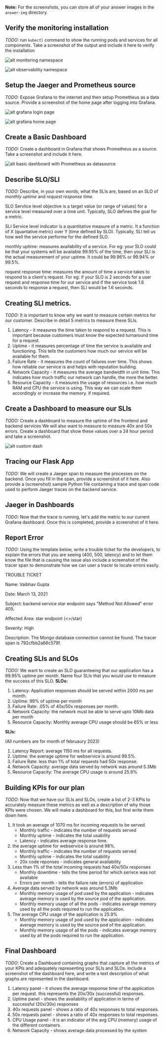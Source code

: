 **Note:** For the screenshots, you can store all of your answer images in the `answer-img` directory.

## Verify the monitoring installation

*TODO:* run `kubectl` command to show the running pods and services for all components. Take a screenshot of the output and include it here to verify the installation

![alt monitoring namespace](https://github.com/vaibhavg12/udacity-CNAA-ObservabilityDashboard/blob/master/answer-img/monitoring_svc_pods.png)

![alt observability namespace](https://github.com/vaibhavg12/udacity-CNAA-ObservabilityDashboard/blob/master/answer-img/observability_svc_pods.png)

## Setup the Jaeger and Prometheus source
*TODO:* Expose Grafana to the internet and then setup Prometheus as a data source. Provide a screenshot of the home page after logging into Grafana.

![alt grafana login page](https://github.com/vaibhavg12/udacity-CNAA-ObservabilityDashboard/blob/master/answer-img/grafana_login_page.png)

![alt grafana home page](https://github.com/vaibhavg12/udacity-CNAA-ObservabilityDashboard/blob/master/answer-img/grafana_home_page.png)

## Create a Basic Dashboard
*TODO:* Create a dashboard in Grafana that shows Prometheus as a source. Take a screenshot and include it here.

![alt basic dashboard with Prometheus as datasource](https://github.com/vaibhavg12/udacity-CNAA-ObservabilityDashboard/blob/master/answer-img/basic_dashboard_with_prometheus_datasource.png)

## Describe SLO/SLI
*TODO:* Describe, in your own words, what the SLIs are, based on an SLO of *monthly uptime* and *request response time*.

SLO
Servlice level objective is a target value (or range of values) for a service level measured over a time unit. Typically, SLO defines the goal for a metric.

SLI
Service level indicator is a quantitative measure of a metric. It a function of X (quantative metric) over Y (time defined by SLO). Typically, SLI tell us how well the service performe for the defined SLO.

monthly uptime: measures availability of a service. For eg: your SLO could be that your systems will be available 99.95% of the time, then your SLI is the actual measurement of your uptime. It could be 99.96% or 99.94% or 99.5%. 

request response time: measures the amount of time a service takes to respond to a client's request. For eg: if your SLO is 2 seconds for a user request and response time for our service and if the service took 1.6 seconds to response a request, then SLI would be 1.6 seconds.


## Creating SLI metrics.
*TODO:* It is important to know why we want to measure certain metrics for our customer. Describe in detail 5 metrics to measure these SLIs. 

1. Latency - it measures the time taken to respond to a request. This is important because customers must know the expected turnaround time for a request.
2. Uptime - it measures percentage of time the service is available and functioning. This tells the customers how much our service will be available for them.
3. Failure Rate - it measures the count of failures over time. This shows how reliable our service is and helps with reputation building.
4. Network Capacity - it measures the average bandwidth in unit time. This indicates how much traffic our network can handle, the more the better.
5. Resource Capacity - it measures the usage of resources i.e. how much RAM and CPU the service is using. This way we can scale them accordingly or increase the memory. if required. 


## Create a Dashboard to measure our SLIs
*TODO:* Create a dashboard to measure the uptime of the frontend and backend services We will also want to measure to measure 40x and 50x errors. Create a dashboard that show these values over a 24 hour period and take a screenshot.

![alt custom dash](https://github.com/vaibhavg12/udacity-CNAA-ObservabilityDashboard/blob/master/answer-img/custom_dashboard.png)

## Tracing our Flask App
*TODO:*  We will create a Jaeger span to measure the processes on the backend. Once you fill in the span, provide a screenshot of it here. Also provide a (screenshot) sample Python file containing a trace and span code used to perform Jaeger traces on the backend service.

## Jaeger in Dashboards
*TODO:* Now that the trace is running, let's add the metric to our current Grafana dashboard. Once this is completed, provide a screenshot of it here.

## Report Error
*TODO:* Using the template below, write a trouble ticket for the developers, to explain the errors that you are seeing (400, 500, latency) and to let them know the file that is causing the issue also include a screenshot of the tracer span to demonstrate how we can user a tracer to locate errors easily.

TROUBLE TICKET

Name: Vaibhav Gupta

Date: March 13, 2021

Subject: backend service star endpoint says "Method Not Allowed" error 405.

Affected Area: star endpoint (<<host>>/star)

Severity: High

Description: The Mongo database connection cannot be found. The tracer span is 792cfbb2a66c579f.


## Creating SLIs and SLOs
*TODO:* We want to create an SLO guaranteeing that our application has a 99.95% uptime per month. Name four SLIs that you would use to measure the success of this SLO.
**SLOs:**

1. Latency: Application responses should be served within 2000 ms per month. 
2. Uptime: 99% of uptime per month
3. Failure Rate: .05% of 40x/50x responses per month.
4. Network Capacity: the network must be able to serve upto 10Mb data per month
5. Resource Capacity: Monthly average CPU usage should be 65% or less

**SLIs:** 

(All numbers are for month of februaury 2023)
1. Latency Report: average 1150 ms for all requests.
2. Uptime: the average uptime for webservice is around 99.5%.
3. Failure Rate: less than 1% of total requests had 50x response.
4. Network Capacity: average data served by network was around 5.3Mb
5. Resource Capacity: The average CPU usage is around 25.9%

## Building KPIs for our plan
*TODO*: Now that we have our SLIs and SLOs, create a list of 2-3 KPIs to accurately measure these metrics as well as a description of why those KPIs were chosen. We will make a dashboard for this, but first write them down here.

1. It took an average of 1070 ms for incoming requests to be served.
   - Monthly traffic - indicates the number of requests served
   - Monthly uptime - indicates the total usability
   - Latency - indicates average response time.
2. the average uptime for webservice is around 98%.
   - Monthly traffic - indicates the number of requests served
   - Monthly uptime - indicates the total usability
   - 20x code reponses - indicates general availability
3. Less than 1% of the total incoming requests had 40x/50x responses
   - Monthly downtime - tells the time period for which serivce was not available
   - Errors per month - tells the failure rate (errors) of application
4. Average data served by network was around 5.3Mb
   - Monthly memory usage of pod used by the application - indicates average memory is used by the source pod of the application.
   - Monthly memory usage of all the pods -  indicates average memory used by all the pods required to run the application.
5. The average CPU usage of the application is 25.9%
   - Monthly memory usage of pod used by the application - indicates average memory is used by the source pod of the application.
   - Monthly memory usage of all the pods -  indicates average memory used by all the pods required to run the application.

## Final Dashboard
*TODO*: Create a Dashboard containing graphs that capture all the metrics of your KPIs and adequately representing your SLIs and SLOs. Include a screenshot of the dashboard here, and write a text description of what graphs are represented in the dashboard.  

1. Latency panel - it shows the average response time of the application per request.  this represents the 20x/30x (successful) responses.
2. Uptime panel - shows the availability of application in terms of successful (20x/30x) responses 
3. 40x requests panel - shows a ratio of 40x responses to total responses.
5. 50x requests panel - shows a ratio of 40x responses to total responses.
4. CPU Usage panel - it is an indicator of the avg CPU (memory) usage of the different containers.
5. Network Capacity - shows average data processed by the system